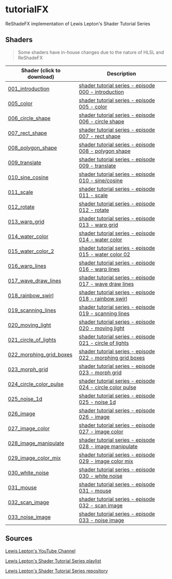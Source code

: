 # tutorialFX

ReShadeFX implementation of Lewis Lepton's Shader Tutorial Series

## Shaders

> Some shaders have in-house changes due to the nature of HLSL and ReShadeFX

Shader (click to download) | Description
---------------------------|------------
[001_introduction](/shaders/001_introduction.fx)                | [shader tutorial series - episode 000 - introduction][1]
[005_color](/shaders/005_color.fx)                              | [shader tutorial series - episode 005 - color][5]
[006_circle_shape](/shaders/006_circle_shape.fx)                | [shader tutorial series - episode 006 - circle shape][6]
[007_rect_shape](/shaders/007_rect_shape.fx)                    | [shader tutorial series - episode 007 - rect shape][7]
[008_polygon_shape](/shaders/008_polygon_shape.fx)              | [shader tutorial series - episode 008 - polygon shape][8]
[009_translate](/shaders/009_translate.fx)                      | [shader tutorial series - episode 009 - translate][9]
[010_sine_cosine](/shaders/010_sine_cosine.fx)                  | [shader tutorial series - episode 010 - sine/cosine][10]
[011_scale](/shaders/011_scale.fx)                              | [shader tutorial series - episode 011 - scale][11]
[012_rotate](/shaders/012_rotate.fx)                            | [shader tutorial series - episode 012 - rotate][12]
[013_warp_grid](/shaders/013_warp_grid.fx)                      | [shader tutorial series - episode 013 - warp grid][13]
[014_water_color](/shaders/014_water_color.fx)                  | [shader tutorial series - episode 014 - water color][14]
[015_water_color_2](/shaders/015_water_color_2.fx)              | [shader tutorial series - episode 015 - water color 02][15]
[016_warp_lines](/shaders/016_warp_lines.fx)                    | [shader tutorial series - episode 016 - warp lines][16]
[017_wave_draw_lines](/shaders/017_wave_draw_lines.fx)          | [shader tutorial series - episode 017 - wave draw lines][17]
[018_rainbow_swirl](/shaders/018_rainbow_swirl.fx)              | [shader tutorial series - episode 018 - rainbow swirl][18]
[019_scanning_lines](/shaders/019_scanning_lines.fx)            | [shader tutorial series - episode 019 - scanning lines][19]
[020_moving_light](/shaders/020_moving_light.fx)                | [shader tutorial series - episode 020 - moving light][20]
[021_circle_of_lights](/shaders/021_circle_of_lights.fx)        | [shader tutorial series - episode 021 - circle of lights][21]
[022_morphing_grid_boxes](/shaders/022_morphing_grid_boxes.fx)  | [shader tutorial series - episode 022 - morphing grid boxes][22]
[023_morph_grid](/shaders/023_morph_grid.fx)                    | [shader tutorial series - episode 023 - morph grid][23]
[024_circle_color_pulse](/shaders/024_circle_color_pulse.fx)    | [shader tutorial series - episode 024 - circle color pulse][24]
[025_noise_1d](/shaders/025_noise_1d.fx)                        | [shader tutorial series - episode 025 - noise 1d][25]
[026_image](/shaders/026_image.fx)                              | [shader tutorial series - episode 026 - image][26]
[027_image_color](/shaders/027_image_color.fx)                  | [shader tutorial series - episode 027 - image color][27]
[028_image_manipulate](/shaders/028_image_manipulate.fx)        | [shader tutorial series - episode 028 - image manipulate][28]
[029_image_color_mix](/shaders/029_image_color_mix.fx)          | [shader tutorial series - episode 029 - image color mix][29]
[030_white_noise](/shaders/030_white_noise.fx)                  | [shader tutorial series - episode 030 - white noise][30]
[031_mouse](/shaders/031_mouse.fx)                              | [shader tutorial series - episode 031 - mouse][31]
[032_scan_image](/shaders/032_scan_image.fx)                    | [shader tutorial series - episode 032 - scan image][32]
[033_noise_image](/shaders/033_noise_image.fx)                  | [shader tutorial series - episode 033 - noise image][33]

## Sources

[Lewis Lepton's YouTube Channel](https://www.youtube.com/channel/UC8Wzk_R1GoPkPqLo-obU_kQ)

[Lewis Lepton's Shader Tutorial Series playlist](https://www.youtube.com/watch?v=HIvNePu7UEE&list=PL4neAtv21WOmIrTrkNO3xCyrxg4LKkrF7)

[Lewis Lepton's Shader Tutorial Series repository](https://github.com/lewislepton/shadertutorialseries)

[1]: https://youtu.be/HIvNePu7UEE
[5]: https://youtu.be/ZQpE4GPUR5g
[6]: https://youtu.be/9oYssHkOn0I
[7]: https://youtu.be/wQkElpJ5DYo
[8]: https://youtu.be/RhsmRjv_uj0
[9]: https://youtu.be/dQ2XDN5r9Nc
[10]: https://youtu.be/meeNZQNxbeQ
[11]: https://youtu.be/gxOfjRT5CMA
[12]: https://youtu.be/ssqTWRQwXVo
[13]: https://youtu.be/x-59XYny5kg
[14]: https://youtu.be/VxGfhPeeXqs
[15]: https://youtu.be/ye_JlwUIyto
[16]: https://youtu.be/7kgHaxOZ3dw
[17]: https://youtu.be/LboRu2kLQR4
[18]: https://youtu.be/wkWYXjrOVlA
[19]: https://youtu.be/EzYZDJKVEwE
[20]: https://youtu.be/1EmrgnpXj7A
[21]: https://youtu.be/aW_GW5uwWRM
[22]: https://youtu.be/vHNnpZdrO-0
[23]: https://youtu.be/EO2ax570wKo
[24]: https://youtu.be/ZBo0LrRzsUM
[25]: https://youtu.be/rpBd-6n5q5w
[26]: https://youtu.be/IpTCH8-jzQ4
[27]: https://youtu.be/EA5p0hqVqfM
[28]: https://youtu.be/vi2Ae2K1GQY
[29]: https://youtu.be/HT8HWSOgwf8
[30]: https://youtu.be/nM320eVlLvQ
[31]: https://youtu.be/v5U4dmCe7AA
[32]: https://youtu.be/fX8ZbrgIPW8
[33]: https://youtu.be/8GaZsg8vJUw
